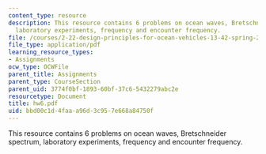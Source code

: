 ```yaml
---
content_type: resource
description: This resource contains 6 problems on ocean waves, Bretschneider spectrum,
  laboratory experiments, frequency and encounter frequency.
file: /courses/2-22-design-principles-for-ocean-vehicles-13-42-spring-2005/bbd00c1d4faaa96d3c957e668a84750f_hw6.pdf
file_type: application/pdf
learning_resource_types:
- Assignments
ocw_type: OCWFile
parent_title: Assignments
parent_type: CourseSection
parent_uid: 3774f0bf-1893-60bf-37c6-5432279abc2e
resourcetype: Document
title: hw6.pdf
uid: bbd00c1d-4faa-a96d-3c95-7e668a84750f
---
```

This resource contains 6 problems on ocean waves, Bretschneider spectrum, laboratory experiments, frequency and encounter frequency.

